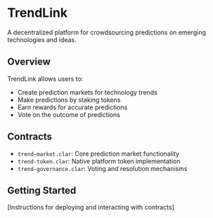 # TrendLink
A decentralized platform for crowdsourcing predictions on emerging technologies and ideas.

## Overview
TrendLink allows users to:
- Create prediction markets for technology trends
- Make predictions by staking tokens
- Earn rewards for accurate predictions
- Vote on the outcome of predictions

## Contracts
- `trend-market.clar`: Core prediction market functionality
- `trend-token.clar`: Native platform token implementation
- `trend-governance.clar`: Voting and resolution mechanisms

## Getting Started
[Instructions for deploying and interacting with contracts]
